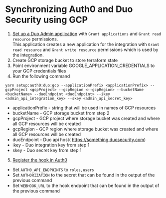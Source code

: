 # Synchronizing Auth0 and Duo Security using GCP

1. [Set up a Duo Admin application](https://duo.com/docs/adminapi#first-steps) with `Grant applications` and `Grant read resource` permissions.  
   This application creates a new application for the integration with `Grant read resource` and `Grant write resource` permissions which is used by the integration.
2. Create GCP storage bucket to store terraform state
3. Point environment variable GOOGLE_APPLICATION_CREDENTIALS to your GCP credentials files
4. Run the following command
```
yarn setup:auth0:duo:gcp --applicationPrefix <applicationPrefix> --gcpProject <gcpProject> --gcpRegion <--gcpRegion> --bucketName <bucketName> --duoEndpoint <duoEndpoint> --ikey <admin_api_integration_key> --skey <admin_api_secret_key>
```
* applicationPrefix - string that will be used in names of GCP resources
* bucketName - GCP storage bucket from step 2
* gcpProject - GCP project where storage bucket was created and where all GCP resources will be created
* gcpRegion - GCP region where storage bucket was created and where all GCP resources will be created
* duoEndpoint - Duo api host( https://something.duosecurity.com)
* ikey - Duo integration key from step 1
* skey - Duo secret key from step 1
5. [Register the hook in Auth0](https://auth0.com/docs/extensions/management-api-webhooks)
* Set `AUTH0_API_ENDPOINTS` to `roles,users`
* Set `AUTHORIZATION` to the secret that can be found in the output of the previous command
* Set `WEBHOOK_URL` to the hook endpoint that can be found in the output of the previous command
